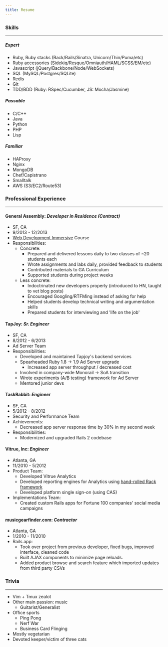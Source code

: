 ```yaml
---
title: Resume
---
```


### Skills
---------

##### Expert
* Ruby, Ruby stacks (Rack/Rails/Sinatra, Unicorn/Thin/Puma/etc)
* Ruby accessories (Sidekiq/Resque/Omniauth/HAML/SCSS/EM/etc)
* Javascript (jQuery/Backbone/Node/WebSockets)
* SQL (MySQL/Postgres/SQLite)
* Redis
* Git
* TDD/BDD (Ruby: RSpec/Cucumber, JS: Mocha/Jasmine)

##### Passable
* C/C++
* Java
* Python
* PHP
* Lisp

##### Familiar
* HAProxy
* Nginx
* MongoDB
* Chef/Capistrano
* Smalltalk
* AWS (S3/EC2/Route53)

### Professional Experience
----------------
#### General Assembly: *Developer in Residence (Contract)*
* SF, CA
* 9/2013 - 12/2013
* [Web Development Immersive](https://generalassemb.ly/education/web-development-immersive) Course
* Responsibilities:
  * Concrete:
    * Prepared and delivered lessons daily to two classes of ~20 students each
    * Wrote assignments and labs daily, provided feedback to students
    * Contributed materials to GA Curriculum
    * Supported students during project weeks
  * Less concrete:
    * Indoctrinated new developers properly (introduced to HN, taught to vet blog posts)
    * Encouraged Googling/RTFMing instead of asking for help
    * Helped students develop technical writing and argumentation skills
    * Prepared students for interviewing and 'life on the job'

#### TapJoy: *Sr. Engineer*
* SF, CA
* 8/2012 - 6/2013
* Ad Server Team
* Responsibilities:
  * Developed and maintained Tapjoy's backend services
  * Spearheaded Ruby 1.8 -> 1.9 Ad Server upgrade
    * Increased app server throughput / decreased cost
  * Involved in company-wide Monorail -> SoA transition
  * Wrote experiments (A/B testing) framework for Ad Server
  * Mentored junior devs

#### TaskRabbit: *Engineer*
* SF, CA
* 5/2012 - 8/2012
* Security and Performance Team
* Achievements:
  * Decreased app server response time by 30% in my second week
* Responsibilities:
  * Modernized and upgraded Rails 2 codebase

#### Vitrue, Inc: *Engineer*
* Atlanta, GA
* 11/2010 - 5/2012
* Product Team:
  * Developed Vitrue Analytics
  * Developed reporting engines for Analytics using [hand-rolled Rack framework](http://github.com/dashkb/dzl)
  * Developed platform single sign-on (using CAS)
* Implementations Team:
  * Created custom Rails apps for Fortune 100 companies' social media campaigns


#### musicgearfinder.com: *Contractor*
* Atlanta, GA
* 1/2010 - 11/2010
* Rails app:
  * Took over project from previous developer, fixed bugs, improved interface, cleaned code
  * Built AJAX components to minimize page reloads.
  * Added product browse and search feature which imported updates from third party CSVs

### Trivia
-----------
* Vim + Tmux zealot
* Other main passion: music
  * Guitarist/Generalist
* Office sports
  * Ping Pong
  * Nerf War
  * Business Card Flinging
* Mostly vegetarian
* Devoted keeper/victim of three cats
